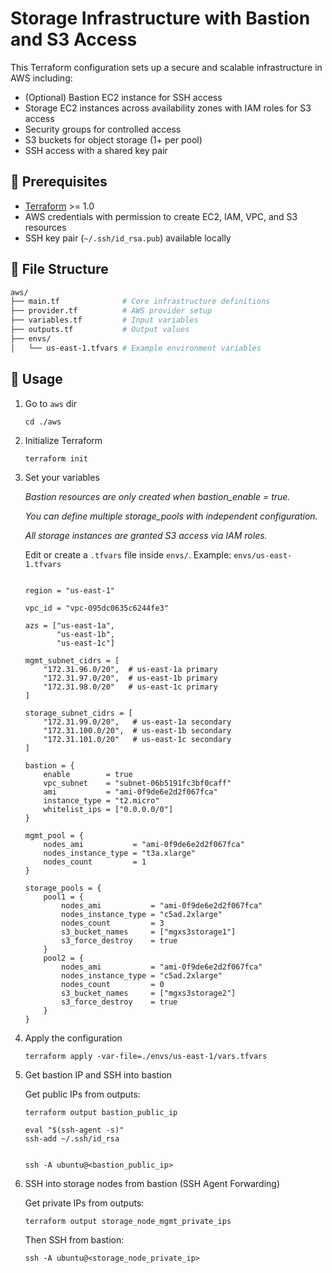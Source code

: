 # Storage Infrastructure with Bastion and S3 Access

This Terraform configuration sets up a secure and scalable infrastructure in AWS including:

- (Optional) Bastion EC2 instance for SSH access
- Storage EC2 instances across availability zones with IAM roles for S3 access
- Security groups for controlled access
- S3 buckets for object storage (1+ per pool)
- SSH access with a shared key pair

## 🔧 Prerequisites

- [Terraform](https://developer.hashicorp.com/terraform/downloads) >= 1.0
- AWS credentials with permission to create EC2, IAM, VPC, and S3 resources
- SSH key pair (`~/.ssh/id_rsa.pub`) available locally

## 📁 File Structure


```bash
aws/
├── main.tf              # Core infrastructure definitions
├── provider.tf          # AWS provider setup
├── variables.tf         # Input variables
├── outputs.tf           # Output values
├── envs/
│   └── us-east-1.tfvars # Example environment variables

```

## 🚀 Usage

1. Go to `aws` dir

    ```
    cd ./aws
    ```

2. Initialize Terraform

    ```
    terraform init
    ```

3. Set your variables

    *Bastion resources are only created when bastion_enable = true.*

    *You can define multiple storage_pools with independent configuration.*

    *All storage instances are granted S3 access via IAM roles.*

    Edit or create a `.tfvars` file inside `envs/`. Example: `envs/us-east-1.tfvars`

    ```

    region = "us-east-1"

    vpc_id = "vpc-095dc0635c6244fe3"

    azs = ["us-east-1a", 
           "us-east-1b", 
           "us-east-1c"]

    mgmt_subnet_cidrs = [
        "172.31.96.0/20",  # us-east-1a primary
        "172.31.97.0/20",  # us-east-1b primary
        "172.31.98.0/20"   # us-east-1c primary
    ]

    storage_subnet_cidrs = [
        "172.31.99.0/20",   # us-east-1a secondary
        "172.31.100.0/20",  # us-east-1b secondary
        "172.31.101.0/20"   # us-east-1c secondary
    ]

    bastion = {
        enable        = true
        vpc_subnet    = "subnet-06b5191fc3bf0caff"
        ami           = "ami-0f9de6e2d2f067fca"
        instance_type = "t2.micro"
        whitelist_ips = ["0.0.0.0/0"]
    }

    mgmt_pool = {
        nodes_ami           = "ami-0f9de6e2d2f067fca"
        nodes_instance_type = "t3a.xlarge"
        nodes_count         = 1
    }

    storage_pools = {
        pool1 = {
            nodes_ami           = "ami-0f9de6e2d2f067fca"
            nodes_instance_type = "c5ad.2xlarge"
            nodes_count         = 3
            s3_bucket_names     = ["mgxs3storage1"]
            s3_force_destroy    = true
        }
        pool2 = {
            nodes_ami           = "ami-0f9de6e2d2f067fca"
            nodes_instance_type = "c5ad.2xlarge"
            nodes_count         = 0
            s3_bucket_names     = ["mgxs3storage2"]
            s3_force_destroy    = true
        }
    }

    ```

4. Apply the configuration

    ```
    terraform apply -var-file=./envs/us-east-1/vars.tfvars
    ```

5. Get bastion IP and SSH into bastion

    Get public IPs from outputs:

    ```
    terraform output bastion_public_ip
    ```

    ```
    eval "$(ssh-agent -s)"
    ssh-add ~/.ssh/id_rsa


    ssh -A ubuntu@<bastion_public_ip>
    ```

6. SSH into storage nodes from bastion (SSH Agent Forwarding)

    Get private IPs from outputs:

    ```
    terraform output storage_node_mgmt_private_ips
    ```

    Then SSH from bastion:

    ```
    ssh -A ubuntu@<storage_node_private_ip>
    ```
